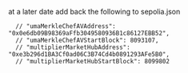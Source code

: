 at a later date add back the following to sepolia.json

      // "umaMerkleChefAVAddress": "0x0e6db09B98369aFfb3049580936B1c86127EBB52",
      // "umaMerkleChefAVStartBlock": 8093107,
      // "multiplierMarketHubAddress": "0xe3b296d1BA3Cf0ad06C3B74Cd4b0891293AFe5B0",
      // "multiplierMarketHubStartBlock": 8099802